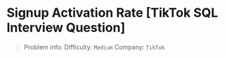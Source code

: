 # Signup Activation Rate [TikTok SQL Interview Question]

> Problem info:
> Difficulty: `Medium`
> Company: `TikTok`

